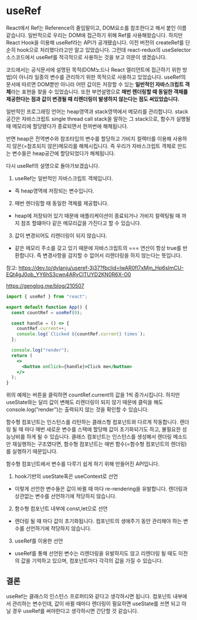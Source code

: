 # useRef

React에서 Ref는 Reference의 줄임말이고, DOM요소를 참조한다고 해서 붙인 이름 같습니다. 일반적으로 우리는 DOM에 접근하기 위해 Ref를 사용해왔습니다. 하지만 React Hook을 이용해 useRef라는 API가 공개됐습니다. 이전 버전의 createRef를 단순히 hook으로 처리했다라고만 알고 있었습니다. 그런데 react-redux의 useSelector소스코드에서 useRef를 적극적으로 사용하는 것을 보고 의문이 생겼습니다.

코드에서는 공식문서에 설명된 목적(DOM노드나 React 엘리먼트에 접근하기 위한 방법)이 아니라 일종의 변수를 관리하기 위한 목적으로 사용하고 있었습니다. useRef의 문서에 따르면 DOM뿐만 아니라 어떤 값이든 저장할 수 있는 **일반적인 자바스크립트 객체**라는 표현을 찾을 수 있었습니다. 또한 부연설명으로 **매번 렌더링할 때 동일한 객체를 제공한다는 점과 값이 변경될 때 리렌더링이 발생하지 않는다는 점도 써있었습니다.**

일반적인 프로그래밍 언어는 heap영역과 stack영역에서 메모리를 관리합니다. stack공간은 자바스크립트 single thread call stack을 말하는 그 stack으로, 함수가 실행될 때 메모리에 할당됐다가 종료되면서 한꺼번에 해채됩니다.

반면 heap은 전역변수와 참조타입의 변수를 할당하고 가비지 컬렉터를 이용해 사용하지 않은(=참조되지 않은)메모리를 해체시킵니다. 즉 우리가 자바스크립트 객체로 만드는 변수들은 heap공간에 할당되었다가 해체됩니다.

다시 useRef의 설명으로 돌아가보겠습니다.

1. useRef는 일반적인 자바스크립트 객체입니다.

- 즉 heap영역에 저장되는 변수입니다.

2. 매번 렌더링할 때 동일한 객체를 제공합니다.

- heap에 저장되어 있기 때문에 애플리케이션이 종료되거나 가비지 컬렉팅될 때 까지 참조 할떄마다 같은 메모리값을 가진다고 할 수 있습니다.

3. 값이 변경되어도 리렌더링이 되지 않습니다.

- 같은 메모리 주소를 갖고 있기 때문에 자바스크립트의 === 연산이 항상 true를 반환합니다. 즉 변경사항을 감지할 수 없어서 리렌더링을 하지 않는다는 뜻입니다.

참고:
https://dev.to/dylanju/useref-3j37?fbclid=IwAR0fl7xMjn_Hp6sImCU-EQt4gJ0ob_YY6hS3cwn4ARyClTUYD2KN0R6X-O0

https://genglog.me/blog/210507
```jsx
import { useRef } from "react";

export default function App() {
  const countRef = useRef(0);

  const handle = () => {
    countRef.current++;
    console.log(`Clicked ${countRef.current} times`);
  };

  console.log("render");
  return (
    <>
      <button onClick={handle}>Click me</button>
    </>
  );
}
```

위의 예제는 버튼을 클릭하면 countRef.current의 값을 1씩 증가시킵니다. 하지만 useState와는 달리 값이 변해도 리렌더링이 되지 않기 때문에 클릭을 해도 console.log(”render”)는 출력되지 않는 것을 확인할 수 있습니다. 

함수형 컴포넌트는 인스턴스를 리턴하는 클래스형 컴포넌트와 다르게 작동합니다. 렌더링 될 때 마다 매번 새로운 변수를 스택에 할당해 값이 초기화되기도 하고, 불필요한 성능낭비를 하게 될 수 있습니다. 클래스 컴포넌트는 인스턴스를 생성해서 렌더링 메소드만 재실행하는 구조였다면, 함수형 컴포넌트는 매번 함수(=함수형 컴포넌트의 렌더링)를 실행하기 때문입니다.

함수형 컴포넌트에서 변수를 다루기 쉽게 하기 위해 만들어진 API입니다. 

1. hook기반의 useState혹은 useContext로 선언
- 이렇게 선언한 변수들은 값이 바뀔 때 마다 re-rendering을 유발합니다. 렌더링과 상관없는 변수를 선언하기에 적당하지 않습니다.
2. 함수형 컴포넌트 내부에 const,let으로 선언
- 렌더링 될 때 마다 값이 초기화됩니다. 컴포넌트의 생애주기 동안 관리해야 하는 변수를 선언하기에 적당하지 않습니다.
3. useRef를 이용한 선언
- useRef를 통해 선언된 변수는 리렌더링을 유발하지도 않고 리렌더링 될 때도 이전의 값을 기억하고 있으며, 컴포넌트마다 각각의 값을 가질 수 있습니다.

## 결론

useRef는 클래스의 인스턴스 프로퍼티와 같다고 생각하시면 됩니다. 컴포넌트 내부에서 관리하는 변수인데, 값이 바뀔 때마다 렌더링이 필요하면 useState를 쓰면 되고 아닐 경우 useRef를 써야한다고 생각하시면 간단할 것 같습니다.
